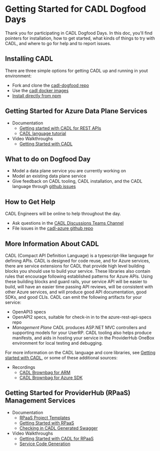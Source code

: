 # Getting Started for CADL Dogfood Days

Thank you for participating in CADL Dogfood Days. In this doc, you'll find pointers for installation, how to get started, what kinds of things to try with CADL, and where to go for help and to report issues.

## Installing CADL

There are three simple options for getting CADL up and running in yout environment:

- Fork and clone the [cadl-dogfood repo](https://github.com/timotheeguerin/cadl-dogfood)
- Use the [cadl docker images](https://github.com/microsoft/cadl/blob/main/docs/docker.md)
- [Install directly from npm](https://github.com/microsoft/cadl#using-node--npm)

## Getting Started for Azure Data Plane Services

- Documentation
  - [Getting started with CADL for REST APIs](https://github.com/microsoft/cadl/blob/main/README.md#getting-started)
  - [CADL language tutorial](https://github.com/microsoft/cadl/blob/main/docs/tutorial.md)
- Video Walkthroughs
  - [Getting Started with CADL](https://microsoft.sharepoint.com/:v:/t/AzureDeveloperExperience/EaWkjLRlTG1JuZCOZFajxZABYZHF1GR4nygOIn-uOnRrWQ?e=huFQVZ)

## What to do on Dogfood Day

- Model a data plane service you are currently working on
- Model an existing data plane service
- Give feedback on CADL tooling, CADL installation, and the CADL language through [github issues](https://github.com/azure/cadl-azure/issues)

## How to Get Help

CADL Engineers will be online to help throughout the day.

- Ask questions in the [CADL Discussions Teams Channel](https://teams.microsoft.com/l/channel/19%3a906c1efbbec54dc8949ac736633e6bdf%40thread.skype/Cadl%2520Discussion?groupId=3e17dcb0-4257-4a30-b843-77f47f1d4121&tenantId=72f988bf-86f1-41af-91ab-2d7cd011db47)
- File issues in the [cadl-azure github repo](https://github.com/azure/cadl-azure/issues)

## More Information About CADL

CADL (Compact API Definition Language) is a typescript-like language for defining APIs. CADL is designed for code reuse,
and for Azure services, there are service extensions for CADL that provide high level building blocks you should use to build
your service. These libraries also contain rules that encourage following established patterns for Azure APIs. Using these building blocks
and guard rails, your service API will be easier to build, will have an easier time passing API reviews, will be consistent with other Azure
services, and will produce good API documentation, good SDKs, and good CLIs.
CADL can emit the following artifacts for your service:

- OpenAPI3 specs
- OpenAPI2 specs, suitable for check-in in to the azure-rest-api-specs repo
- _Management Plane_ CADL produces ASP.NET MVC controllers and supporting models for your UserRP. CADL tooling also helps produce manifests, and aids in hosting your service in the ProviderHub OneBox environment for local testing and debugging.

For more information on the CADL language and core libraries, see [Getting started with CADL](https://github.com/microsoft/cadl/blob/main/docs/tutorial.md), or some of these additional sources:

- Recordings
  - [CADL Brownbag for ARM](https://microsoft-my.sharepoint.com/:v:/p/markcowl/EQcfmjJ4MXhDmwqfo_e5KNcBvayWd63KwK-WJNPykZC88Q)
  - [CADL Brownbag for Azure SDK](https://microsoft-my.sharepoint.com/:v:/r/personal/scotk_microsoft_com/Documents/Recordings/Lunch%20Learning%20Series%20_%20Mark%20Cowlishaw%20-%20CADL%20Walkthrough-20211117_120334-Meeting%20Recording.mp4?csf=1&web=1&e=27IgaX)

## Getting Started for ProviderHub (RPaaS) Management Services

- Documentation
  - [RPaaS Project Templates](https://github.com/Azure/cadl-azure/blob/main/packages/cadl-rpaas-templates/README.md)
  - [Getting Started with RPaaS](https://aka.ms/cadl/rpass-start)
  - [Checking in CADL Generated Swagger](https://github.com/Azure/cadl-azure/blob/main/docs/checking-in-swagger-guide.md)
- Video Walkthroughs
  - [Getting Started with CADL for RPaaS](https://microsoft.sharepoint.com/:v:/t/AzureDeveloperExperience/EYTV39X351FAlHb8tIPHdCgB1zgVDUGfcCE2mOoQAlVAcw?e=0D1IIW)
  - [Service Code Generation](https://microsoft.sharepoint.com/:v:/t/AzureDeveloperExperience/EUqfqSySRipChjKAciFLHfMBXHnjti49ZTrLKvHW0UWL-Q?e=EDtBNk)
